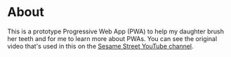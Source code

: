 # About
This is a prototype Progressive Web App (PWA) to help my daughter brush her teeth and for me to learn more about PWAs. You can see the original video that's used in this on the [Sesame Street YouTube channel](https://www.youtube.com/watch?v=wxMrtK-kYnE).
